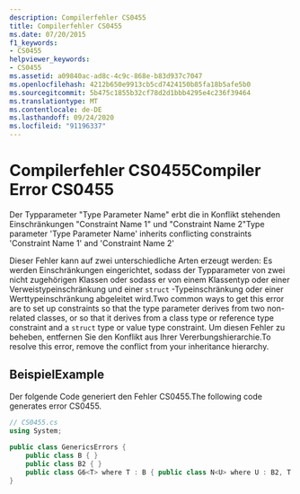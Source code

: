 ```yaml
---
description: Compilerfehler CS0455
title: Compilerfehler CS0455
ms.date: 07/20/2015
f1_keywords:
- CS0455
helpviewer_keywords:
- CS0455
ms.assetid: a09840ac-ad8c-4c9c-868e-b83d937c7047
ms.openlocfilehash: 4212b650e9913cb5cd7424150b85fa18b5afe5b0
ms.sourcegitcommit: 5b475c1855b32cf78d2d1bbb4295e4c236f39464
ms.translationtype: MT
ms.contentlocale: de-DE
ms.lasthandoff: 09/24/2020
ms.locfileid: "91196337"
---
```

# <a name="compiler-error-cs0455"></a><span data-ttu-id="71e1a-103">Compilerfehler CS0455</span><span class="sxs-lookup"><span data-stu-id="71e1a-103">Compiler Error CS0455</span></span>

<span data-ttu-id="71e1a-104">Der Typparameter "Type Parameter Name" erbt die in Konflikt stehenden Einschränkungen "Constraint Name 1" und "Constraint Name 2"</span><span class="sxs-lookup"><span data-stu-id="71e1a-104">Type parameter 'Type Parameter Name' inherits conflicting constraints 'Constraint Name 1' and 'Constraint Name 2'</span></span>  
  
 <span data-ttu-id="71e1a-105">Dieser Fehler kann auf zwei unterschiedliche Arten erzeugt werden: Es werden Einschränkungen eingerichtet, sodass der Typparameter von zwei nicht zugehörigen Klassen oder sodass er von einem Klassentyp oder einer Verweistypeinschränkung und einer `struct` -Typeinschränkung oder einer Werttypeinschränkung abgeleitet wird.</span><span class="sxs-lookup"><span data-stu-id="71e1a-105">Two common ways to get this error are to set up constraints so that the type parameter derives from two non-related classes, or so that it derives from a class type or reference type constraint and a `struct` type or value type constraint.</span></span> <span data-ttu-id="71e1a-106">Um diesen Fehler zu beheben, entfernen Sie den Konflikt aus Ihrer Vererbungshierarchie.</span><span class="sxs-lookup"><span data-stu-id="71e1a-106">To resolve this error, remove the conflict from your inheritance hierarchy.</span></span>  
  
## <a name="example"></a><span data-ttu-id="71e1a-107">Beispiel</span><span class="sxs-lookup"><span data-stu-id="71e1a-107">Example</span></span>  

 <span data-ttu-id="71e1a-108">Der folgende Code generiert den Fehler CS0455.</span><span class="sxs-lookup"><span data-stu-id="71e1a-108">The following code generates error CS0455.</span></span>  
  
```csharp  
// CS0455.cs  
using System;  
  
public class GenericsErrors {  
    public class B { }  
    public class B2 { }  
    public class G6<T> where T : B { public class N<U> where U : B2, T { } } // CS0455  
}  
```
